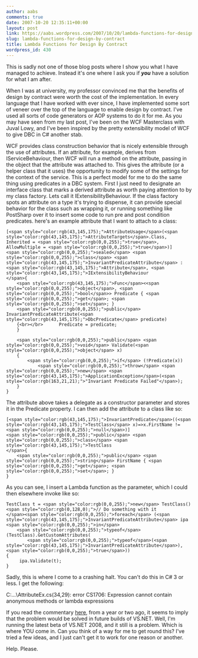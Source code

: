 ```yaml
---
author: aabs
comments: true
date: 2007-10-20 12:35:11+00:00
layout: post
link: https://aabs.wordpress.com/2007/10/20/lambda-functions-for-design-by-contract/
slug: lambda-functions-for-design-by-contract
title: Lambda Functions for Design By Contract
wordpress_id: 430
---
```


This is sadly not one of those blog posts where I show you what I have managed to achieve. Instead it's one where I ask you if **_you_** have a solution for what I am after. 

When I was at university, my professor convinced me that the benefits of design by contract were worth the cost of the implementation. In every language that I have worked with ever since, I have implemented some sort of veneer over the top of the language to enable design by contract. I've used all sorts of code generators or AOP systems to do it for me. As you may have seen from my last post, I've been on the WCF Masterclass with Juval Lowy, and I've been inspired by the pretty extensibility model of WCF to give DBC in C# another stab.

WCF provides class construction behavior that is nicely extensible through the use of attributes. If an attribute, for example, derives from IServiceBehaviour, then WCF will run a method on the attribute, passing in the object that the attribute was attached to. This gives the attribute (or a helper class that it uses) the opportunity to modify some of the settings for the context of the service. This is a perfect model for me to do the same thing using predicates in a DBC system. First I just need to designate an interface class that marks a derived attribute as worth paying attention to by my class factory. Lets call it IExtensibilityBehaviour. If the class factory spots an attribute on a type it's trying to dispense, it can provide special behavior for the class such as wrapping it, or running something like PostSharp over it to insert some code to run pre and post condition predicates. here's an example attribute that I want to attach to a class:
    
    [<span style="color:rgb(43,145,175);">AttributeUsage</span>(<span style="color:rgb(43,145,175);">AttributeTargets</span>.Class, Inherited = <span style="color:rgb(0,0,255);">true</span>, AllowMultiple = <span style="color:rgb(0,0,255);">true</span>)]
    <span style="color:rgb(0,0,255);">sealed</span> <span style="color:rgb(0,0,255);">class</span> <span style="color:rgb(43,145,175);">InvariantPredicateAttribute</span> : <span style="color:rgb(43,145,175);">Attribute</span>, <span style="color:rgb(43,145,175);">IExtensibilityBehaviour
    </span>{
        <span style="color:rgb(43,145,175);">Func</span><<span style="color:rgb(0,0,255);">object</span>, <span style="color:rgb(0,0,255);">bool</span>> Predicate { <span style="color:rgb(0,0,255);">get</span>; <span style="color:rgb(0,0,255);">set</span>; }
        <span style="color:rgb(0,0,255);">public</span> InvariantPredicateAttribute(<span style="color:rgb(43,145,175);">DbcPredicate</span> predicate)
        {<br></br>      Predicate = predicate;
        }
    
        <span style="color:rgb(0,0,255);">public</span> <span style="color:rgb(0,0,255);">void</span> Validate(<span style="color:rgb(0,0,255);">object</span> x)
        {
            <span style="color:rgb(0,0,255);">if</span> (!Predicate(x))
                <span style="color:rgb(0,0,255);">throw</span> <span style="color:rgb(0,0,255);">new</span> <span style="color:rgb(43,145,175);">ApplicationException</span>(<span style="color:rgb(163,21,21);">"Invariant Predicate Failed"</span>);
        }
    }




The attribute above takes a delegate as a constructor parameter and stores it in the Predicate property. I can then add the attribute to a class like so:
    
    [<span style="color:rgb(43,145,175);">InvariantPredicate</span>((<span style="color:rgb(43,145,175);">TestClass</span> x)=>x.FirstName != <span style="color:rgb(0,0,255);">null</span>)]
    <span style="color:rgb(0,0,255);">public</span> <span style="color:rgb(0,0,255);">class</span> <span style="color:rgb(43,145,175);">TestClass
    </span>{
        <span style="color:rgb(0,0,255);">public</span> <span style="color:rgb(0,0,255);">string</span> FirstName { <span style="color:rgb(0,0,255);">get</span>; <span style="color:rgb(0,0,255);">set</span>; }
    }




As you can see, I insert a Lambda function as the parameter, which I could then elsewhere invoke like so:
    
    TestClass t = <span style="color:rgb(0,0,255);">new</span> TestClass()
    <span style="color:rgb(0,128,0);">// Do something with it
    </span><span style="color:rgb(0,0,255);">foreach</span> (<span style="color:rgb(43,145,175);">InvariantPredicateAttribute</span> ipa <span style="color:rgb(0,0,255);">in</span>
        <span style="color:rgb(0,0,255);">typeof</span>(TestClass).GetCustomAttributes(
            <span style="color:rgb(0,0,255);">typeof</span>(<span style="color:rgb(43,145,175);">InvariantPredicateAttribute</span>), <span style="color:rgb(0,0,255);">true</span>))
    {
         ipa.Validate(t);
    }




Sadly, this is where I come to a crashing halt. You can't do this in C# 3 or less. I get the following:




C:\...\AttributeEx.cs(34,29): error CS1706: Expression cannot contain anonymous methods or lambda expressions


[](http://11011.net/software/vspaste)If you read the commentary [here](https://connect.microsoft.com/VisualStudio/feedback/ViewFeedback.aspx?FeedbackID=91383), from a year or two ago, it seems to imply that the problem would be solved in future builds of VS.NET. Well, I'm running the latest beta of VS.NET 2008, and it still is a problem. Which is where YOU come in. Can you think of a way for me to get round this? I've tried a few ideas, and I just can't get it to work for one reason or another.




Help. Please.
